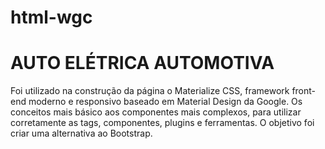# html-wgc
# AUTO ELÉTRICA AUTOMOTIVA
Foi utilizado na construção da página o Materialize CSS, framework front-end moderno e responsivo baseado em Material Design da Google. 
Os conceitos mais básico aos componentes mais complexos, para utilizar corretamente as tags, componentes, plugins e ferramentas.
O objetivo foi criar uma alternativa ao Bootstrap.
